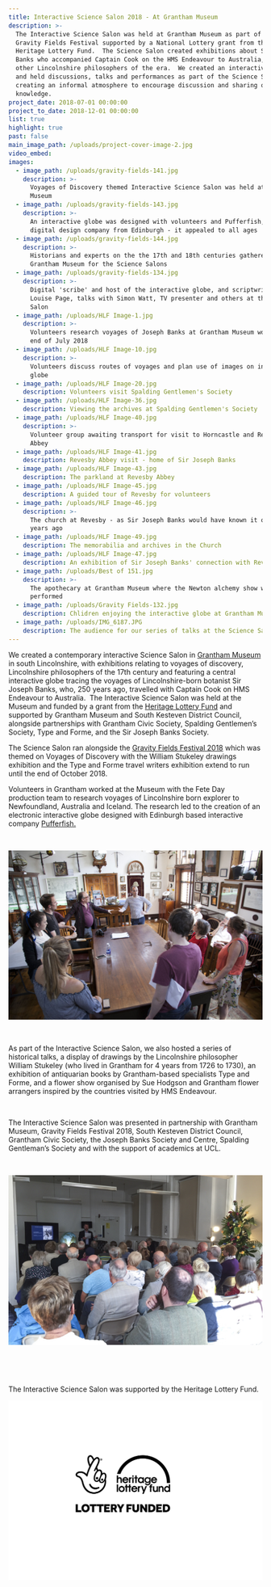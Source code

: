```yaml
---
title: Interactive Science Salon 2018 - At Grantham Museum
description: >-
  The Interactive Science Salon was held at Grantham Museum as part of the
  Gravity Fields Festival supported by a National Lottery grant from the
  Heritage Lottery Fund.  The Science Salon created exhibitions about Sir Joseph
  Banks who accompanied Captain Cook on the HMS Endeavour to Australia, and
  other Lincolnshire philosophers of the era.  We created an interactive globe
  and held discussions, talks and performances as part of the Science Salon,
  creating an informal atmosphere to encourage discussion and sharing of
  knowledge.
project_date: 2018-07-01 00:00:00
project_to_date: 2018-12-01 00:00:00
list: true
highlight: true
past: false
main_image_path: /uploads/project-cover-image-2.jpg
video_embed:
images:
  - image_path: /uploads/gravity-fields-141.jpg
    description: >-
      Voyages of Discovery themed Interactive Science Salon was held at Grantham
      Museum
  - image_path: /uploads/gravity-fields-143.jpg
    description: >-
      An interactive globe was designed with volunteers and Pufferfish, a
      digital design company from Edinburgh - it appealed to all ages
  - image_path: /uploads/gravity-fields-144.jpg
    description: >-
      Historians and experts on the the 17th and 18th centuries gathered at
      Grantham Museum for the Science Salons
  - image_path: /uploads/gravity-fields-134.jpg
    description: >-
      Digital 'scribe' and host of the interactive globe, and scriptwriter,
      Louise Page, talks with Simon Watt, TV presenter and others at the Science
      Salon
  - image_path: /uploads/HLF Image-1.jpg
    description: >-
      Volunteers research voyages of Joseph Banks at Grantham Museum workshop
      end of July 2018
  - image_path: /uploads/HLF Image-10.jpg
    description: >-
      Volunteers discuss routes of voyages and plan use of images on interactive
      globe
  - image_path: /uploads/HLF Image-20.jpg
    description: Volunteers visit Spalding Gentlemen's Society
  - image_path: /uploads/HLF Image-36.jpg
    description: Viewing the archives at Spalding Gentlemen's Society
  - image_path: /uploads/HLF Image-40.jpg
    description: >-
      Volunteer group awaiting transport for visit to Horncastle and Revesby
      Abbey
  - image_path: /uploads/HLF Image-41.jpg
    description: Revesby Abbey visit - home of Sir Joseph Banks
  - image_path: /uploads/HLF Image-43.jpg
    description: The parkland at Revesby Abbey
  - image_path: /uploads/HLF Image-45.jpg
    description: A guided tour of Revesby for volunteers
  - image_path: /uploads/HLF Image-46.jpg
    description: >-
      The church at Revesby - as Sir Joseph Banks would have known it over 250
      years ago
  - image_path: /uploads/HLF Image-49.jpg
    description: The memorabilia and archives in the Church
  - image_path: /uploads/HLF Image-47.jpg
    description: An exhibition of Sir Joseph Banks' connection with Revesby
  - image_path: /uploads/Best of 151.jpg
    description: >-
      The apothecary at Grantham Museum where the Newton alchemy show was
      performed
  - image_path: /uploads/Gravity Fields-132.jpg
    description: Chlidren enjoying the interactive globe at Grantham Museum
  - image_path: /uploads/IMG_6187.JPG
    description: The audience for our series of talks at the Science Salon
---
```


We created a contemporary interactive Science Salon in [Grantham Museum](http://www.granthammuseum.org.uk/2018/12/05/science-salon-at-grantham-museum-feedback/) in south Lincolnshire, with exhibitions relating to voyages of discovery, Lincolnshire philosophers of the 17th century and featuring a central interactive globe tracing the voyages of Lincolnshire-born botanist Sir Joseph Banks, who, 250 years ago, travelled with Captain Cook on HMS Endeavour to Australia.&nbsp; The Interactive Science Salon was held at the Museum and funded by a grant from the [Heritage Lottery Fund](https://www.hlf.org.uk/) and supported by Grantham Museum and South Kesteven District Council, alongside partnerships with Grantham Civic Society, Spalding Gentlemen’s Society, Type and Forme, and the Sir Joseph Banks Society.

The Science Salon ran alongside the [Gravity Fields Festival 2018](http://www.gravityfields.co.uk/) which was themed on Voyages of Discovery with the William Stukeley drawings exhibition and the Type and Forme travel writers exhibition extend to run until the end of October 2018.

Volunteers in Grantham worked at the Museum with the Fete Day production team to research voyages of Lincolnshire born explorer to Newfoundland, Australia and Iceland. The research led to the creation of an electronic interactive globe designed with Edinburgh based interactive company [Pufferfish.](https://pufferfishdisplays.com/)

&nbsp;

![](/uploads/hlf-image-15.jpg)

&nbsp;

As part of the Interactive Science Salon, we also hosted a series of historical talks, a display of drawings by the Lincolnshire philosopher William Stukeley (who lived in Grantham for 4 years from 1726 to 1730), an exhibition of antiquarian books by Grantham-based specialists Type and Forme, and a flower show organised by Sue Hodgson and Grantham flower arrangers inspired by the countries visited by HMS Endeavour.

&nbsp;

The Interactive Science Salon was presented in partnership with Grantham Museum, Gravity Fields Festival 2018, South Kesteven District Council, Grantham Civic Society, the Joseph Banks Society and Centre, Spalding Gentleman’s Society and with the support of academics at UCL.

&nbsp;

![](/uploads/gravity-fields-131.jpg)

&nbsp;

&nbsp;

The Interactive Science Salon was supported by the Heritage Lottery Fund.

![](/uploads/english-compact-cmyk-1.jpg)